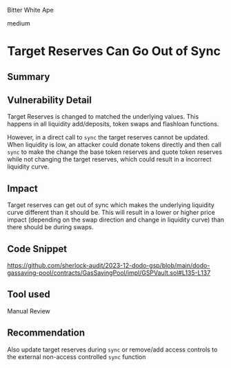 Bitter White Ape

medium

# Target Reserves Can Go Out of Sync

## Summary

## Vulnerability Detail

Target Reserves is changed to matched the underlying values. This happens in all liquidity add/deposits, token swaps and flashloan functions.

However, in a direct call to `sync` the target reserves cannot be updated. When liquidity is low, an attacker could donate tokens directly and then call `sync` to make the change the base token reserves and quote token reserves while not changing the target reserves, which could result in a incorrect liquidity curve.

## Impact

Target reserves can get out of sync which makes the underlying liquidity curve different than it should be. This will result in a lower or higher price impact (depending on the swap direction and change in liquidity curve) than there should be during swaps.

## Code Snippet

https://github.com/sherlock-audit/2023-12-dodo-gsp/blob/main/dodo-gassaving-pool/contracts/GasSavingPool/impl/GSPVault.sol#L135-L137

## Tool used

Manual Review

## Recommendation

Also update target reserves during `sync` or remove/add access controls to the external non-access controlled `sync` function